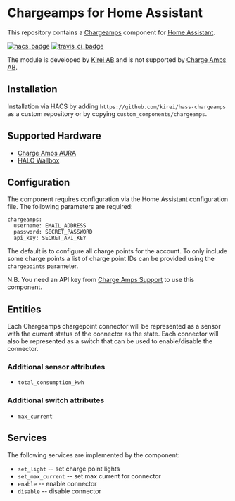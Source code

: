 # Chargeamps for Home Assistant

This repository contains a [Chargeamps](https://charge-amps.com/) component for [Home Assistant](https://www.home-assistant.io/).

[![hacs_badge](https://img.shields.io/badge/HACS-Custom-orange.svg)](https://github.com/custom-components/hacs) [![travis_ci_badge](https://travis-ci.org/kirei/python-chargeamps.svg?branch=master)](https://travis-ci.org/kirei/python-chargeamps)

The module is developed by [Kirei AB](https://www.kirei.se) and is not supported by [Charge Amps AB](https://charge-amps.com).

## Installation

Installation via HACS by adding `https://github.com/kirei/hass-chargeamps` as a custom repository or by copying `custom_components/chargeamps`.

## Supported Hardware

- [Charge Amps AURA](https://charge-amps.com/products/charging-stations/aura/)
- [HALO Wallbox](https://charge-amps.com/products/charging-stations/halo-wallbox/)


## Configuration

The component requires configuration via the Home Assistant configuration file. The following parameters are required:

    chargeamps:
      username: EMAIL_ADDRESS
      password: SECRET_PASSWORD
      api_key: SECRET_API_KEY

The default is to configure all charge points for the account. To only include some charge points a list of charge point IDs can be provided using the `chargepoints` parameter.

N.B. You need an API key from [Charge Amps Support](mailto:support@charge-amps.com) to use this component.


## Entities

Each Chargeamps chargepoint connector will be represented as a sensor with the current status of the connector as the state. Each connector will also be represented as a switch that can be used to enable/disable the connector.


### Additional sensor attributes

- `total_consumption_kwh`

### Additional switch attributes

- `max_current`


## Services

The following services are implemented by the component:

- `set_light` -- set charge point lights
- `set_max_current` -- set max current for connector
- `enable` -- enable connector
- `disable` -- disable connector
